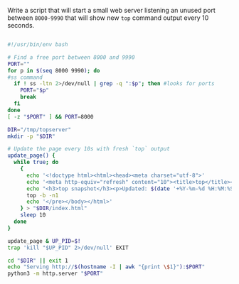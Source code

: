 Write a script that will start a small web server listening an unused port between `8000-9990` that will show new `top` command output every 10 seconds.

```bash

#!/usr/bin/env bash

# Find a free port between 8000 and 9990
PORT=""
for p in $(seq 8000 9990); do
#ss command 
  if ! ss -ltn 2>/dev/null | grep -q ":$p"; then #looks for ports
    PORT="$p"
    break
  fi
done
[ -z "$PORT" ] && PORT=8000

DIR="/tmp/topserver"
mkdir -p "$DIR"

# Update the page every 10s with fresh `top` output
update_page() {
  while true; do
    {
      echo '<!doctype html><html><head><meta charset="utf-8">'
      echo '<meta http-equiv="refresh" content="10"><title>top</title></head><body>'
      echo "<h3>top snapshot</h3><p>Updated: $(date '+%Y-%m-%d %H:%M:%S %Z')</p><pre>"
      top -b -n1
      echo '</pre></body></html>'
    } > "$DIR/index.html"
    sleep 10
  done
}

update_page & UP_PID=$!
trap 'kill "$UP_PID" 2>/dev/null' EXIT

cd "$DIR" || exit 1
echo "Serving http://$(hostname -I | awk "{print \$1}"):$PORT"
python3 -m http.server "$PORT"
```